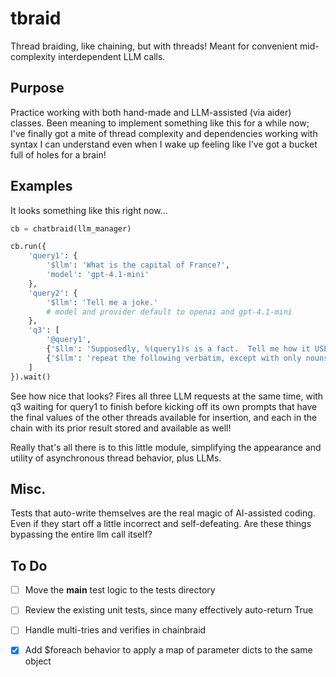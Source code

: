 
# tbraid

Thread braiding, like chaining, but with threads!  Meant for convenient mid-complexity interdependent LLM calls.


## Purpose

Practice working with both hand-made and LLM-assisted (via aider) classes.  Been meaning to implement something like this for a while now; I've finally got a mite of thread complexity and dependencies working with syntax I can understand even when I wake up feeling like I've got a bucket full of holes for a brain!


## Examples

It looks something like this right now...

```python
cb = chatbraid(llm_manager)

cb.run({
	'query1': {
		'$llm': 'What is the capital of France?',
		'model': 'gpt-4.1-mini'
	},
	'query2': {
		'$llm': 'Tell me a joke.'
		# model and provider default to openai and gpt-4.1-mini
	},
	'q3': [
		'@query1',
		{'$llm': 'Supposedly, %(query1)s is a fact.  Tell me how it USED to be a fact... 5000 years ago, in the age when man still roamed the Earth.'},
		{'$llm': 'repeat the following verbatim, except with only nouns: ((%($result)s))... remember, only nouns, comma delimited'}
	]
}).wait()
```

See how nice that looks?  Fires all three LLM requests at the same time, with q3 waiting for query1 to finish before kicking off its own prompts that have the final values of the other threads available for insertion, and each in the chain with its prior result stored and available as well!

Really that's all there is to this little module, simplifying the appearance and utility of asynchronous thread behavior, plus LLMs.


## Misc.

Tests that auto-write themselves are the real magic of AI-assisted coding.  Even if they start off a little incorrect and self-defeating.  Are these things bypassing the entire llm call itself?


## To Do

- [ ] Move the __main__ test logic to the tests directory
- [ ] Review the existing unit tests, since many effectively auto-return True
- [ ] Handle multi-tries and verifies in chainbraid
- [x] Add $foreach behavior to apply a map of parameter dicts to the same object

